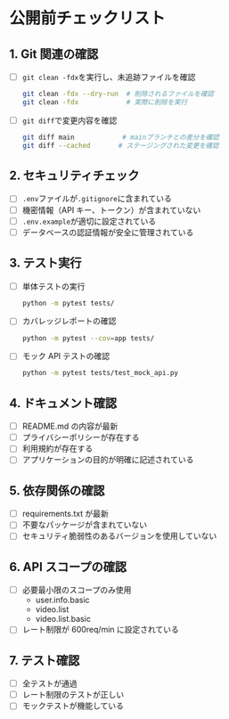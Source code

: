 # 公開前チェックリスト

## 1. Git 関連の確認

- [ ] `git clean -fdx`を実行し、未追跡ファイルを確認
  ```bash
  git clean -fdx --dry-run  # 削除されるファイルを確認
  git clean -fdx            # 実際に削除を実行
  ```
- [ ] `git diff`で変更内容を確認
  ```bash
  git diff main            # mainブランチとの差分を確認
  git diff --cached       # ステージングされた変更を確認
  ```

## 2. セキュリティチェック

- [ ] `.env`ファイルが`.gitignore`に含まれている
- [ ] 機密情報（API キー、トークン）が含まれていない
- [ ] `.env.example`が適切に設定されている
- [ ] データベースの認証情報が安全に管理されている

## 3. テスト実行

- [ ] 単体テストの実行
  ```bash
  python -m pytest tests/
  ```
- [ ] カバレッジレポートの確認
  ```bash
  python -m pytest --cov=app tests/
  ```
- [ ] モック API テストの確認
  ```bash
  python -m pytest tests/test_mock_api.py
  ```

## 4. ドキュメント確認

- [ ] README.md の内容が最新
- [ ] プライバシーポリシーが存在する
- [ ] 利用規約が存在する
- [ ] アプリケーションの目的が明確に記述されている

## 5. 依存関係の確認

- [ ] requirements.txt が最新
- [ ] 不要なパッケージが含まれていない
- [ ] セキュリティ脆弱性のあるバージョンを使用していない

## 6. API スコープの確認

- [ ] 必要最小限のスコープのみ使用
  - user.info.basic
  - video.list
  - video.list.basic
- [ ] レート制限が 600req/min に設定されている

## 7. テスト確認

- [ ] 全テストが通過
- [ ] レート制限のテストが正しい
- [ ] モックテストが機能している
